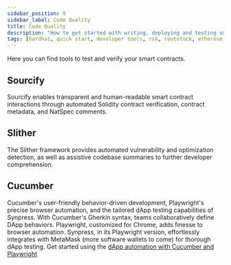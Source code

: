 ```yaml
---
sidebar_position: 9
sidebar_label: Code Quality
title: Code Quality
description: "How to get started with writing, deploying and testing smart contracts on Rootstock using Hardhat." 
tags: [hardhat, quick start, developer tools, rsk, rootstock, ethereum, dApps, smart contracts]
---
```


Here you can find tools to test and verify your smart contracts.

## Sourcify

Sourcify enables transparent and human-readable smart contract interactions through automated Solidity contract verification, contract metadata, and NatSpec comments.

## Slither

The Slither framework provides automated vulnerability and optimization detection, as well as assistive codebase summaries to further developer comprehension.

## Cucumber

Cucumber's user-friendly behavior-driven development, Playwright's precise browser automation, and the tailored dApp testing capabilities of Synpress. With Cucumber's Gherkin syntax, teams collaboratively define DApp behaviors. Playwright, customized for Chrome, adds finesse to browser automation. Synpress, in its Playwright version, effortlessly integrates with MetaMask (more software wallets to come) for thorough dApp testing. Get started using the [dApp automation with Cucumber and Playwright](/resources/tutorials/dapp-automation-cucumber)
